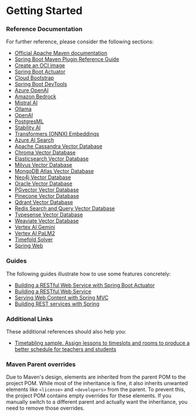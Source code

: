 # Getting Started

### Reference Documentation

For further reference, please consider the following sections:

* [Official Apache Maven documentation](https://maven.apache.org/guides/index.html)
* [Spring Boot Maven Plugin Reference Guide](https://docs.spring.io/spring-boot/3.3.4/maven-plugin)
* [Create an OCI image](https://docs.spring.io/spring-boot/3.3.4/maven-plugin/build-image.html)
* [Spring Boot Actuator](https://docs.spring.io/spring-boot/docs/3.3.4/reference/htmlsingle/index.html#actuator)
* [Cloud Bootstrap](https://docs.spring.io/spring-cloud-commons/docs/current/reference/html/)
* [Spring Boot DevTools](https://docs.spring.io/spring-boot/docs/3.3.4/reference/htmlsingle/index.html#using.devtools)
* [Azure OpenAI](https://docs.spring.io/spring-ai/reference/api/clients/azure-openai-chat.html)
* [Amazon Bedrock](https://docs.spring.io/spring-ai/reference/api/bedrock-chat.html)
* [Mistral AI](https://docs.spring.io/spring-ai/reference/api/clients/mistralai-chat.html)
* [Ollama](https://docs.spring.io/spring-ai/reference/api/clients/ollama-chat.html)
* [OpenAI](https://docs.spring.io/spring-ai/reference/api/clients/openai-chat.html)
* [PostgresML](https://docs.spring.io/spring-ai/reference/api/embeddings/postgresml-embeddings.html)
* [Stability AI](https://docs.spring.io/spring-ai/reference/api/clients/image/stabilityai-image.html)
* [Transformers (ONNX) Embeddings](https://docs.spring.io/spring-ai/reference/api/embeddings/onnx.html)
* [Azure AI Search](https://docs.spring.io/spring-ai/reference/api/vectordbs/azure.html)
* [Apache Cassandra Vector Database](https://docs.spring.io/spring-ai/reference/api/vectordbs/apache-cassandra.html)
* [Chroma Vector Database](https://docs.spring.io/spring-ai/reference/api/vectordbs/chroma.html)
* [Elasticsearch Vector Database](https://docs.spring.io/spring-ai/reference/api/vectordbs/elasticsearch.html)
* [Milvus Vector Database](https://docs.spring.io/spring-ai/reference/api/vectordbs/milvus.html)
* [MongoDB Atlas Vector Database](https://docs.spring.io/spring-ai/reference/api/vectordbs/mongodb.html)
* [Neo4j Vector Database](https://docs.spring.io/spring-ai/reference/api/vectordbs/neo4j.html)
* [Oracle Vector Database](https://docs.spring.io/spring-ai/reference/api/vectordbs/oracle.html)
* [PGvector Vector Database](https://docs.spring.io/spring-ai/reference/api/vectordbs/pgvector.html)
* [Pinecone Vector Database](https://docs.spring.io/spring-ai/reference/api/vectordbs/pinecone.html)
* [Qdrant Vector Database](https://docs.spring.io/spring-ai/reference/api/vectordbs/qdrant.html)
* [Redis Search and Query Vector Database](https://docs.spring.io/spring-ai/reference/api/vectordbs/redis.html)
* [Typesense Vector Database](https://docs.spring.io/spring-ai/reference/api/vectordbs/typesense.html)
* [Weaviate Vector Database](https://docs.spring.io/spring-ai/reference/api/vectordbs/weaviate.html)
* [Vertex AI Gemini](https://docs.spring.io/spring-ai/reference/api/clients/vertexai-gemini-chat.html)
* [Vertex AI PaLM2](https://docs.spring.io/spring-ai/reference/api/clients/vertexai-palm2-chat.html)
* [Timefold Solver](https://timefold.ai/docs/timefold-solver/latest/quickstart/spring-boot/spring-boot-quickstart#springBootJavaQuickStart)
* [Spring Web](https://docs.spring.io/spring-boot/docs/3.3.4/reference/htmlsingle/index.html#web)

### Guides

The following guides illustrate how to use some features concretely:

* [Building a RESTful Web Service with Spring Boot Actuator](https://spring.io/guides/gs/actuator-service/)
* [Building a RESTful Web Service](https://spring.io/guides/gs/rest-service/)
* [Serving Web Content with Spring MVC](https://spring.io/guides/gs/serving-web-content/)
* [Building REST services with Spring](https://spring.io/guides/tutorials/rest/)

### Additional Links

These additional references should also help you:

* [Timetabling sample. Assign lessons to timeslots and rooms to produce a better schedule for teachers and students](https://github.com/TimefoldAI/timefold-quickstarts/tree/stable/technology/java-spring-boot)

### Maven Parent overrides

Due to Maven's design, elements are inherited from the parent POM to the project POM.
While most of the inheritance is fine, it also inherits unwanted elements like `<license>` and `<developers>` from the
parent.
To prevent this, the project POM contains empty overrides for these elements.
If you manually switch to a different parent and actually want the inheritance, you need to remove those overrides.


